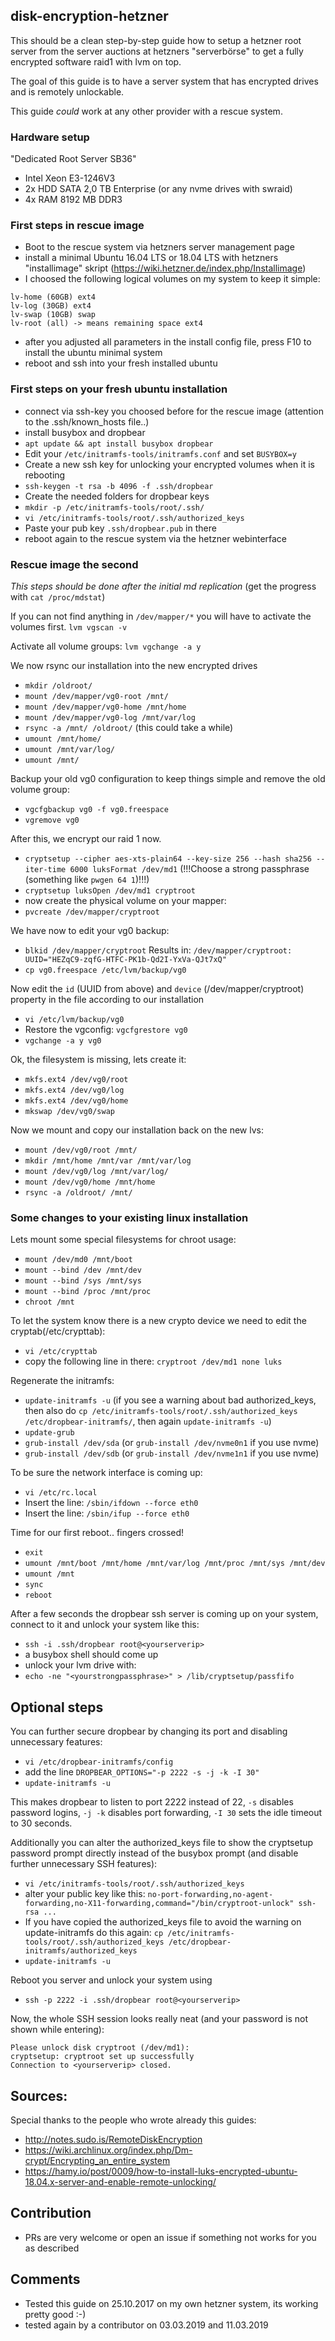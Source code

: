 ## disk-encryption-hetzner

This should be a clean step-by-step guide how to setup a hetzner root server from the server auctions at hetzners "serverbörse" to get a fully encrypted software raid1 with lvm on top.

The goal of this guide is to have a server system that has encrypted drives and is remotely unlockable.

This guide *could* work at any other provider with a rescue system.

### Hardware setup
"Dedicated Root Server SB36"
- Intel Xeon E3-1246V3
- 2x HDD SATA 2,0 TB Enterprise (or any nvme drives with swraid)
- 4x RAM 8192 MB DDR3

### First steps in rescue image

- Boot to the rescue system via hetzners server management page
- install a minimal Ubuntu 16.04 LTS or 18.04 LTS with hetzners "installimage" skript (https://wiki.hetzner.de/index.php/Installimage)
- I choosed the following logical volumes on my system to keep it simple:

```
lv-home (60GB) ext4
lv-log (30GB) ext4
lv-swap (10GB) swap
lv-root (all) -> means remaining space ext4
```

- after you adjusted all parameters in the install config file, press F10 to install the ubuntu minimal system
- reboot and ssh into your fresh installed ubuntu

### First steps on your fresh ubuntu installation

- connect via ssh-key you choosed before for the rescue image (attention to the .ssh/known_hosts file..)
- install busybox and dropbear
- `apt update && apt install busybox dropbear`
- Edit your `/etc/initramfs-tools/initramfs.conf` and set `BUSYBOX=y`
- Create a new ssh key for unlocking your encrypted volumes when it is rebooting
- `ssh-keygen -t rsa -b 4096 -f .ssh/dropbear`
- Create the needed folders for dropbear keys
- `mkdir -p /etc/initramfs-tools/root/.ssh/`
- `vi /etc/initramfs-tools/root/.ssh/authorized_keys`
- Paste your pub key `.ssh/dropbear.pub` in there
- reboot again to the rescue system via the hetzner webinterface

### Rescue image the second
*This steps should be done after the initial md replication*
(get the progress with `cat /proc/mdstat`)

If you can not find anything in `/dev/mapper/*` you will have to activate the volumes first.
`lvm vgscan -v`

Activate all volume groups:
`lvm vgchange -a y`

We now rsync our installation into the new encrypted drives 

- `mkdir /oldroot/`
- `mount /dev/mapper/vg0-root /mnt/`
- `mount /dev/mapper/vg0-home /mnt/home`
- `mount /dev/mapper/vg0-log /mnt/var/log`
- `rsync -a /mnt/ /oldroot/` (this could take a while)
- `umount /mnt/home/`
- `umount /mnt/var/log/`
- `umount /mnt/`

Backup your old vg0 configuration to keep things simple and remove the old volume group:

- `vgcfgbackup vg0 -f vg0.freespace`
- `vgremove vg0`

After this, we encrypt our raid 1 now.
- `cryptsetup --cipher aes-xts-plain64 --key-size 256 --hash sha256 --iter-time 6000 luksFormat /dev/md1`
(!!!Choose a strong passphrase (something like `pwgen 64 1`)!!!)
- `cryptsetup luksOpen /dev/md1 cryptroot`
- now create the physical volume on your mapper:
- `pvcreate /dev/mapper/cryptroot`

We have now to edit your vg0 backup:
- `blkid /dev/mapper/cryptroot`
   Results in:  `/dev/mapper/cryptroot: UUID="HEZqC9-zqfG-HTFC-PK1b-Qd2I-YxVa-QJt7xQ"`
- `cp vg0.freespace /etc/lvm/backup/vg0`

Now edit the `id` (UUID from above) and `device` (/dev/mapper/cryptroot) property in the file according to our installation
- `vi /etc/lvm/backup/vg0`
- Restore the vgconfig: `vgcfgrestore vg0`
- `vgchange -a y vg0`

Ok, the filesystem is missing, lets create it:

- `mkfs.ext4 /dev/vg0/root`
- `mkfs.ext4 /dev/vg0/log`
- `mkfs.ext4 /dev/vg0/home`
- `mkswap /dev/vg0/swap`

Now we mount and copy our installation back on the new lvs:

- `mount /dev/vg0/root /mnt/`
- `mkdir /mnt/home /mnt/var /mnt/var/log`
- `mount /dev/vg0/log /mnt/var/log/`
- `mount /dev/vg0/home /mnt/home`
- `rsync -a /oldroot/ /mnt/`

### Some changes to your existing linux installation
Lets mount some special filesystems for chroot usage:
- `mount /dev/md0 /mnt/boot`
- `mount --bind /dev /mnt/dev`
- `mount --bind /sys /mnt/sys`
- `mount --bind /proc /mnt/proc`
- `chroot /mnt`

To let the system know there is a new crypto device we need to edit the cryptab(/etc/crypttab):
- `vi /etc/crypttab`
- copy the following line in there: `cryptroot /dev/md1 none luks`

Regenerate the initramfs:
- `update-initramfs -u` (if you see a warning about bad authorized_keys, then also do `cp /etc/initramfs-tools/root/.ssh/authorized_keys /etc/dropbear-initramfs/`, then again `update-initramfs -u`)
- `update-grub`
- `grub-install /dev/sda` (or `grub-install /dev/nvme0n1` if you use nvme)
- `grub-install /dev/sdb` (or `grub-install /dev/nvme1n1` if you use nvme)

To be sure the network interface is coming up:

- `vi /etc/rc.local`
- Insert the line: `/sbin/ifdown --force eth0`
- Insert the line: `/sbin/ifup --force eth0`

Time for our first reboot.. fingers crossed!

- `exit`
- `umount /mnt/boot /mnt/home /mnt/var/log /mnt/proc /mnt/sys /mnt/dev`
- `umount /mnt`
- `sync`
- `reboot`

After a few seconds the dropbear ssh server is coming up on your system, connect to it and unlock your system like this:

- `ssh -i .ssh/dropbear root@<yourserverip>`
- a busybox shell should come up
- unlock your lvm drive with:
- `echo -ne "<yourstrongpassphrase>" > /lib/cryptsetup/passfifo`

## Optional steps
You can further secure dropbear by changing its port and disabling unnecessary features:
- `vi /etc/dropbear-initramfs/config`
- add the line `DROPBEAR_OPTIONS="-p 2222 -s -j -k -I 30"`
- `update-initramfs -u`

This makes dropbear to listen to port 2222 instead of 22, `-s` disables password logins, `-j -k` disables port forwarding, `-I 30` sets the idle timeout to 30 seconds.

Additionally you can alter the authorized_keys file to show the cryptsetup password prompt directly instead of the busybox prompt (and disable further unnecessary SSH features):
- `vi /etc/initramfs-tools/root/.ssh/authorized_keys`
- alter your public key like this: `no-port-forwarding,no-agent-forwarding,no-X11-forwarding,command="/bin/cryptroot-unlock" ssh-rsa ...`
- If you have copied the authorized_keys file to avoid the warning on update-initramfs do this again: `cp /etc/initramfs-tools/root/.ssh/authorized_keys /etc/dropbear-initramfs/authorized_keys`
- `update-initramfs -u`

Reboot you server and unlock your system using
- `ssh -p 2222 -i .ssh/dropbear root@<yourserverip>`

Now, the whole SSH session looks really neat (and your password is not shown while entering):
```
Please unlock disk cryptroot (/dev/md1):
cryptsetup: cryptroot set up successfully
Connection to <yourserverip> closed.
```

## Sources:
Special thanks to the people who wrote already this guides:

- http://notes.sudo.is/RemoteDiskEncryption
- https://wiki.archlinux.org/index.php/Dm-crypt/Encrypting_an_entire_system
- https://hamy.io/post/0009/how-to-install-luks-encrypted-ubuntu-18.04.x-server-and-enable-remote-unlocking/

## Contribution

- PRs are very welcome or open an issue if something not works for you as described

## Comments
- Tested this guide on 25.10.2017 on my own hetzner system, its working pretty good :-)
- tested again by a contributor on 03.03.2019 and 11.03.2019
